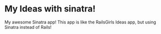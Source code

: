 # My Ideas with sinatra!

My awesome Sinatra app! This app is like the RailsGirls Ideas app, but using Sinatra instead of Rails! 

